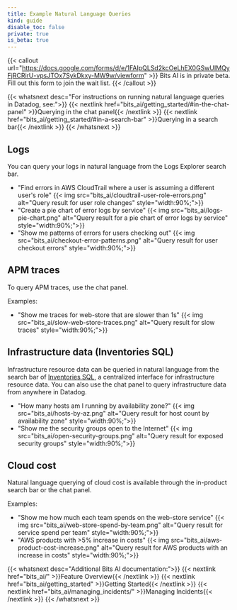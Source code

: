 ```yaml
---
title: Example Natural Language Queries
kind: guide
disable_toc: false
private: true
is_beta: true
---
```


{{< callout url="https://docs.google.com/forms/d/e/1FAIpQLSd2kcOeLhEX0GSwUIMQyFjRCRirU-vpsJTOx7SykDkxy-MW9w/viewform" >}}
Bits AI is in private beta. Fill out this form to join the wait list.
{{< /callout >}} 

{{< whatsnext desc="For instructions on running natural language queries in Datadog, see:">}}
    {{< nextlink href="bits_ai/getting_started/#in-the-chat-panel" >}}Querying in the chat panel{{< /nextlink >}}
    {{< nextlink href="bits_ai/getting_started/#in-a-search-bar" >}}Querying in a search bar{{< /nextlink >}}
{{< /whatsnext >}}

## Logs
You can query your logs in natural language from the Logs Explorer search bar.

- "Find errors in AWS CloudTrail where a user is assuming a different user's role"
{{< img src="bits_ai/cloudtrail-user-role-errors.png" alt="Query result for user role changes" style="width:90%;">}}
- "Create a pie chart of error logs by service"
{{< img src="bits_ai/logs-pie-chart.png" alt="Query result for a pie chart of error logs by service" style="width:90%;">}}
- "Show me patterns of errors for users checking out"
{{< img src="bits_ai/checkout-error-patterns.png" alt="Query result for user checkout errors" style="width:90%;">}}

## APM traces

To query APM traces, use the chat panel.

Examples:
- "Show me traces for web-store that are slower than 1s"
{{< img src="bits_ai/slow-web-store-traces.png" alt="Query result for slow traces" style="width:90%;">}}

## Infrastructure data (Inventories SQL)

Infrastructure resource data can be queried in natural language from the search bar of [Inventories SQL][3], a centralized interface for infrastructure resource data. You can also use the chat panel to query infrastructure data from anywhere in Datadog.

- "How many hosts am I running by availability zone?"
{{< img src="bits_ai/hosts-by-az.png" alt="Query result for host count by availability zone" style="width:90%;">}}
- "Show me the security groups open to the Internet"
{{< img src="bits_ai/open-security-groups.png" alt="Query result for exposed security groups" style="width:90%;">}}

## Cloud cost

Natural language querying of cloud cost is available through the in-product search bar or the chat panel.

Examples:
- "Show me how much each team spends on the web-store service"
{{< img src="bits_ai/web-store-spend-by-team.png" alt="Query result for service spend per team" style="width:90%;">}}
- "AWS products with >5% increase in costs"
{{< img src="bits_ai/aws-product-cost-increase.png" alt="Query result for AWS products with an increase in costs" style="width:90%;">}}

{{< whatsnext desc="Additional Bits AI documentation:">}}
    {{< nextlink href="bits_ai/" >}}Feature Overview{{< /nextlink >}}
    {{< nextlink href="bits_ai/getting_started" >}}Getting Started{{< /nextlink >}}
    {{< nextlink href="bits_ai/managing_incidents/" >}}Managing Incidents{{< /nextlink >}}
{{< /whatsnext >}}


[3]: https://app.datadoghq.com/inventories/sql